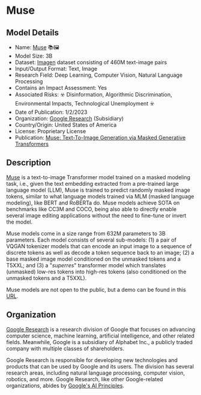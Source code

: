 # Muse

## Model Details

- Name: [Muse](https://muse-model.github.io/) 📚🖼️
- Model Size: 3B
- Dataset: [Imagen](https://imagen.research.google/) dataset consisting of 460M text-image pairs
- Input/Output Format: Text, Image
- Research Field: Deep Learning, Computer Vision, Natural Language Processing
- Contains an Impact Assessment: Yes
- Associated Risks: ☣️ Disinformation, Algorithmic Discrimination, Environmental Impacts, Technological Unemployment ☣️
- Date of Publication: 1/2/2023
- Organization: [Google Research](https://research.google/) (Subsidiary)
- Country/Origin: United States of America
- License: Proprietary License
- Publication: [Muse: Text-To-Image Generation via Masked Generative Transformers](https://arxiv.org/abs/2301.00704)

## Description

[Muse](https://muse-model.github.io/) is a text-to-image Transformer model trained on a masked modeling task, i.e., given the text embedding extracted from a pre-trained large language model (LLM), Muse is trained to predict randomly masked image tokens, similar to what language models trained via MLM (masked language modeling), like BERT and RoBERTa do. Muse models achieve SOTA on benchmarks like CC3M and COCO, being also able to directly enable several image editing applications without the need to fine-tune or invert the model.

Muse models come in a size range from 632M parameters to 3B parameters. Each model consists of several sub-models: (1) a pair of VQGAN tokenizer models that can encode an input image to a sequence of discrete tokens as well as decode a token sequence back to an image; (2) a base masked image model conditioned on the unmasked tokens and a T5XXL; and (3) a "_superres_" transformer model which translates (unmasked) low-res tokens into high-res tokens (also conditioned on the unmasked tokens and a T5XXL).

Muse models are not open to the public, but a demo can be found in this [URL](https://muse-model.github.io/).

## Organization

[Google Research](https://research.google/) is a research division of Google that focuses on advancing computer science, machine learning, artificial intelligence, and other related fields. Meanwhile, Google is a subsidiary of Alphabet Inc., a publicly traded company with multiple classes of shareholders.  
  
Google Research is responsible for developing new technologies and products that can be used by Google and its users. The division has several research areas, including natural language processing, computer vision, robotics, and more. Google Research, like other Google-related organizations, abides by [Google's AI Principles](https://ai.google/responsibility/principles/).

